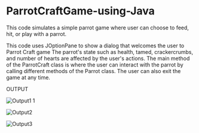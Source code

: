 # ParrotCraftGame-using-Java
This code simulates a simple parrot game where user can choose to feed, hit, or play with a parrot. 

This code uses JOptionPane to show a dialog that welcomes the user to Parrot Craft game
The parrot's state such as health, tamed, crackercrumbs, and number of hearts are affected by the user's actions. 
The main method of the ParrotCraft class is where the user can interact with the parrot by calling different methods of the Parrot class.
The user can also exit the game at any time.


OUTPUT

![Output1 1](https://user-images.githubusercontent.com/61025304/215074059-b0063945-d80d-4501-91b9-9317c3a682b2.JPG)


![Output2](https://user-images.githubusercontent.com/61025304/215074075-f208e768-b43e-4283-8bd6-dba6ad74661f.JPG)


![Output3](https://user-images.githubusercontent.com/61025304/215074101-246bca23-deb2-4435-b6ee-0071608c2e6c.JPG)
